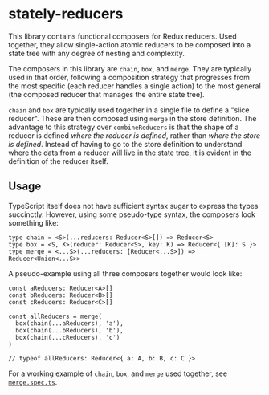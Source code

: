 # stately-reducers

This library contains functional composers for Redux reducers. Used together, they allow single-action atomic reducers to be composed into a state tree with any degree of nesting and complexity.

The composers in this library are `chain`, `box`, and `merge`. They are typically used in that order, following a composition strategy that progresses from the most specific (each reducer handles a single action) to the most general (the composed reducer that manages the entire state tree).

`chain` and `box` are typically used together in a single file to define a "slice reducer". These are then composed using `merge` in the store definition. The advantage to this strategy over `combineReducers` is that the shape of a reducer is defined *where the reducer is defined*, rather than *where the store is defined*. Instead of having to go to the store definition to understand where the data from a reducer will live in the state tree, it is evident in the definition of the reducer itself.

## Usage

TypeScript itself does not have sufficient syntax sugar to express the types succinctly. However, using some pseudo-type syntax, the composers look something like:
```
type chain = <S>(...reducers: Reducer<S>[]) => Reducer<S>
type box = <S, K>(reducer: Reducer<S>, key: K) => Reducer<{ [K]: S }>
type merge = <...S>(...reducers: [Reducer<...S>]) => Reducer<Union<...S>>
```

A pseudo-example using all three composers together would look like:
```
const aReducers: Reducer<A>[]
const bReducers: Reducer<B>[]
const cReducers: Reducer<C>[]

const allReducers = merge(
  box(chain(...aReducers), 'a'),
  box(chain(...bReducers), 'b'),
  box(chain(...cReducers), 'c')
)

// typeof allReducers: Reducer<{ a: A, b: B, c: C }>
```

For a working example of `chain`, `box`, and `merge` used together, see [`merge.spec.ts`](/stately-reducers/src/merge.spec.ts).
